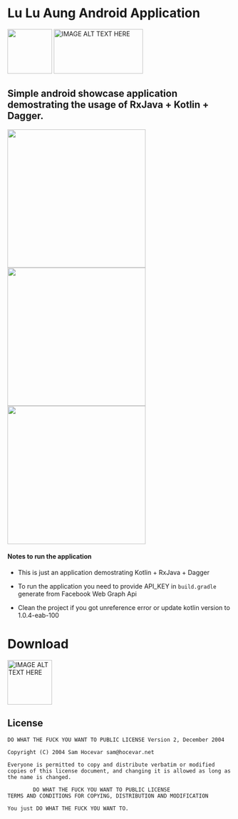 # Lu Lu Aung Android Application 

<img src="https://github.com/ye-lin-aung/Lu-lu-aung/raw/master/Photos/1472981121_G12_Girl-1_black.png" height=100/>
 <a href="https://play.google.com/store/apps/details?id=com.yelinaung.luluaung" target="_blank"><img src="https://play.google.com/intl/en_us/badges/images/generic/en_badge_web_generic.png" alt="IMAGE ALT TEXT HERE" width="200" height="100"  />
</a>


## Simple android showcase application demostrating the usage of  RxJava + Kotlin + Dagger.

<img src="https://github.com/ye-lin-aung/Lu-lu-aung/raw/master/Photos/device-2016-09-09-212733_framed.png" height=310/> <img src="https://github.com/ye-lin-aung/Lu-lu-aung/raw/master/Photos/device-2016-09-09-212804_framed.png" height=310/><img src="https://github.com/ye-lin-aung/Lu-lu-aung/raw/master/Photos/device-2016-09-09-212821_framed.png" height=310/> 


####  Notes to run the application

* This is just an application demostrating Kotlin + RxJava + Dagger 

* To run the application you need to provide API_KEY in `build.gradle` 
generate from Facebook Web Graph Api

* Clean the project if you got unreference error  or update kotlin version to 1.0.4-eab-100


# Download
<a href="https://github.com/ye-lin-aung/Lu-lu-aung/raw/master/app/app-release.apk" target="_blank"><img src="http://cognition.ouc.ac.cy/cclab/images/DownloadButton.png" alt="IMAGE ALT TEXT HERE" width="100" height="100"  />
</a>
## License 
```
DO WHAT THE FUCK YOU WANT TO PUBLIC LICENSE Version 2, December 2004

Copyright (C) 2004 Sam Hocevar sam@hocevar.net

Everyone is permitted to copy and distribute verbatim or modified copies of this license document, and changing it is allowed as long as the name is changed.

        DO WHAT THE FUCK YOU WANT TO PUBLIC LICENSE
TERMS AND CONDITIONS FOR COPYING, DISTRIBUTION AND MODIFICATION

You just DO WHAT THE FUCK YOU WANT TO.

```
